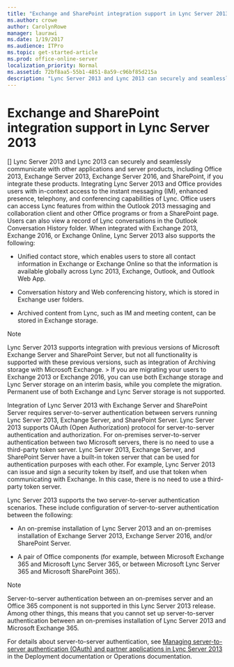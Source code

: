 ```yaml
---
title: "Exchange and SharePoint integration support in Lync Server 2013"
ms.author: crowe
author: CarolynRowe
manager: laurawi
ms.date: 1/19/2017
ms.audience: ITPro
ms.topic: get-started-article
ms.prod: office-online-server
localization_priority: Normal
ms.assetid: 72bf8aa5-55b1-4851-8a59-c96bf85d215a
description: "Lync Server 2013 and Lync 2013 can securely and seamlessly communicate with other applications and server products, including Office 2013, Exchange Server 2013, Exchange Server 2016, and SharePoint, if you integrate these products. Integrating Lync Server 2013 and Office provides users with in-context access to the instant messaging (IM), enhanced presence, telephony, and conferencing capabilities of Lync. Office users can access Lync features from within the Outlook 2013 messaging and collaboration client and other Office programs or from a SharePoint page. Users can also view a record of Lync conversations in the Outlook Conversation History folder. When integrated with Exchange 2013, Exchange 2016, or Exchange Online, Lync Server 2013 also supports the following:"
---
```


# Exchange and SharePoint integration support in Lync Server 2013
[]
Lync Server 2013 and Lync 2013 can securely and seamlessly communicate with other applications and server products, including Office 2013, Exchange Server 2013, Exchange Server 2016, and SharePoint, if you integrate these products. Integrating Lync Server 2013 and Office provides users with in-context access to the instant messaging (IM), enhanced presence, telephony, and conferencing capabilities of Lync. Office users can access Lync features from within the Outlook 2013 messaging and collaboration client and other Office programs or from a SharePoint page. Users can also view a record of Lync conversations in the Outlook Conversation History folder. When integrated with Exchange 2013, Exchange 2016, or Exchange Online, Lync Server 2013 also supports the following:
  
- Unified contact store, which enables users to store all contact information in Exchange or Exchange Online so that the information is available globally across Lync 2013, Exchange, Outlook, and Outlook Web App.
    
- Conversation history and Web conferencing history, which is stored in Exchange user folders.
    
- Archived content from Lync, such as IM and meeting content, can be stored in Exchange storage.
    
> [!NOTE]
> Lync Server 2013 supports integration with previous versions of Microsoft Exchange Server and SharePoint Server, but not all functionality is supported with these previous versions, such as integration of Archiving storage with Microsoft Exchange. > If you are migrating your users to Exchange 2013 or Exchange 2016, you can use both Exchange storage and Lync Server storage on an interim basis, while you complete the migration. Permanent use of both Exchange and Lync Server storage is not supported. 
  
Integration of Lync Server 2013 with Exchange Server and SharePoint Server requires server-to-server authentication between servers running Lync Server 2013, Exchange Server, and SharePoint Server. Lync Server 2013 supports OAuth (Open Authorization) protocol for server-to-server authentication and authorization. For on-premises server-to-server authentication between two Microsoft servers, there is no need to use a third-party token server. Lync Server 2013, Exchange Server, and SharePoint Server have a built-in token server that can be used for authentication purposes with each other. For example, Lync Server 2013 can issue and sign a security token by itself, and use that token when communicating with Exchange. In this case, there is no need to use a third-party token server.
  
Lync Server 2013 supports the two server-to-server authentication scenarios. These include configuration of server-to-server authentication between the following:
  
- An on-premise installation of Lync Server 2013 and an on-premises installation of Exchange Server 2013, Exchange Server 2016, and/or SharePoint Server. 
    
- A pair of Office components (for example, between Microsoft Exchange 365 and Microsoft Lync Server 365, or between Microsoft Lync Server 365 and Microsoft SharePoint 365).
    
> [!NOTE]
> Server-to-server authentication between an on-premises server and an Office 365 component is not supported in this Lync Server 2013 release. Among other things, this means that you cannot set up server-to-server authentication between an on-premises installation of Lync Server 2013 and Microsoft Exchange 365. 
  
For details about server-to-server authentication, see [Managing server-to-server authentication (OAuth) and partner applications in Lync Server 2013](managing-server-to-server-authentication-oauth-and-partner-applications.md) in the Deployment documentation or Operations documentation. 
  

